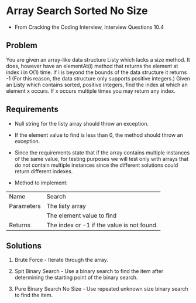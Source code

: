 # Array Search Sorted No Size

- From Cracking the Coding Interview, Interview Questions 10.4

## Problem
You are given an array-like data structure Listy which lacks a size method.
It does, however have an elementAt(i) method that returns the element at
index i in O(1) time. If i is beyond the bounds of the data structure it
returns -1 (For this reason, the data structure only supports positive
integers.) Given an Listy which contains sorted, positive integers, find
the index at which an element x occurs. If x occurs multiple times you
may return any index.

## Requirements
- Null string for the listy array should throw an exception.

- If the element value to find is less than 0, the method should throw an exception.

- Since the requirements state that if the array contains multiple instances
of the same value, for testing purposes we will test only with arrays that do
not contain multiple instances since the different solutions could return different
indexes.

- Method to implement:  

|            |                                                               |
|------------|---------------------------------------------------------------|
| Name       | Search                                                        |
| Parameters | The listy array                                               |
|            | The element value to find                                     |
| Returns    | The index or -1 if the value is not found.                    |

## Solutions
1. Brute Force - Iterate through the array.

2. Spit Binary Search - Use a binary search to find the item after determining the
starting point of the binary search.

3. Pure Binary Search No Size - Use repeated unknown size binary search to find the item.